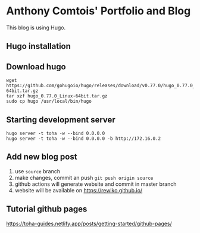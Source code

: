 # Anthony Comtois' Portfolio and Blog

This blog is using Hugo. 

## Hugo installation 

## Download hugo

```
wget https://github.com/gohugoio/hugo/releases/download/v0.77.0/hugo_0.77.0_Linux-64bit.tar.gz
tar xzf hugo_0.77.0_Linux-64bit.tar.gz
sudo cp hugo /usr/local/bin/hugo
```

## Starting development server 

```
hugo server -t toha -w --bind 0.0.0.0
hugo server -t toha -w --bind 0.0.0.0 -b http://172.16.0.2  
```

## Add new blog post 

1. use `source` branch 
2. make changes, commit an push `git push origin source`
3. github actions will generate website and commit in master branch 
4. website will be available on https://rewiko.github.io/

## Tutorial github pages 

https://toha-guides.netlify.app/posts/getting-started/github-pages/